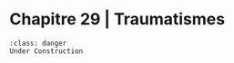 # Chapitre 29 | Traumatismes

```{admonition} This is a title
:class: danger
Under Construction
```
